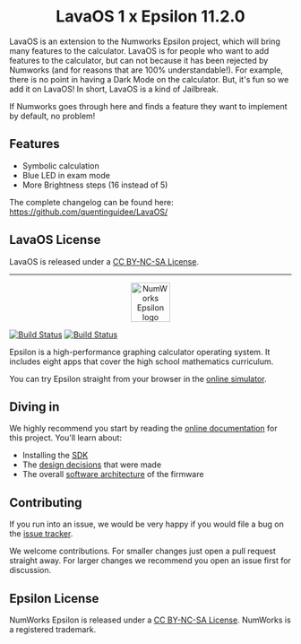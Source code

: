 <h1 align="center">LavaOS 1 x Epsilon 11.2.0</h1>

LavaOS is an extension to the Numworks Epsilon project, which will bring many features to the calculator. LavaOS is for people who want to add features to the calculator, but can not because it has been rejected by Numworks (and for reasons that are 100% understandable!). For example, there is no point in having a Dark Mode on the calculator. But, it's fun so we add it on LavaOS! In short, LavaOS is a kind of Jailbreak.

If Numworks goes through here and finds a feature they want to implement by default, no problem!

## Features
- Symbolic calculation
- Blue LED in exam mode
- More Brightness steps (16 instead of 5)

The complete changelog can be found here:
https://github.com/quentinguidee/LavaOS/

## LavaOS License

LavaOS is released under a [CC BY-NC-SA License](https://creativecommons.org/licenses/by-nc-sa/4.0/legalcode).

---

<p align="center"><img src="https://www.numworks.com/resources/engineering/software/epsilon.svg" alt="NumWorks Epsilon logo" height="70" ></p>

[![Build Status](https://api.travis-ci.org/numworks/epsilon.svg?branch=master)](https://travis-ci.org/numworks/epsilon)
[![Build Status](https://ci.appveyor.com/api/projects/status/github/numworks/epsilon?branch=master&svg=true)](https://ci.appveyor.com/project/Ecco/epsilon-n2hn8/branch/master)

Epsilon is a high-performance graphing calculator operating system. It includes eight apps that cover the high school mathematics curriculum.

You can try Epsilon straight from your browser in the [online simulator](https://www.numworks.com/simulator/).

## Diving in

We highly recommend you start by reading the [online documentation](https://www.numworks.com/resources/engineering/software/) for this project. You'll learn about:

* Installing the [SDK](https://www.numworks.com/resources/engineering/software/sdk/)
* The [design decisions](https://www.numworks.com/resources/engineering/software/embedded/) that were made
* The overall [software architecture](https://www.numworks.com/resources/engineering/software/architecture/) of the firmware

## Contributing

If you run into an issue, we would be very happy if you would file a bug on the [issue tracker](https://github.com/numworks/epsilon/issues).

We welcome contributions. For smaller changes just open a pull request straight away. For larger changes we recommend you open an issue first for discussion.

## Epsilon License

NumWorks Epsilon is released under a [CC BY-NC-SA License](https://creativecommons.org/licenses/by-nc-sa/4.0/legalcode). NumWorks is a registered trademark.
